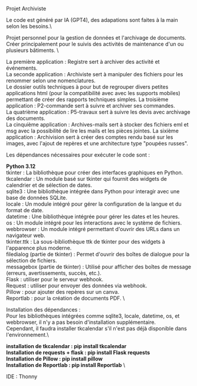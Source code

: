 Projet Archiviste

Le code est généré par IA (GPT4), des adapations sont faites à la main selon les besoins.\

Projet personnel pour la gestion de données et l'archivage de documents. \
Créer principalement pour le suivis des activités de maintenance d'un ou plusieurs bâtiments. \

La première application : Registre sert à archiver des activité et événements. \
La seconde application : Archiviste sert à manipuler des fichiers pour les renommer selon une nomenclatures. \
Le dossier outils techniques à pour but de regrouper divers petites applications html (pour la compatibilité avec avec les supports mobiles) permettant de créer des rapports techniques simples.
La troisième application : P2-commande sert à suivre et archiver ses commandes. \
La quatrième application : P5-travaux sert à suivre les devis avec archivage des documents. \
La cinquième application : Archives-mails sert à stocker des fichiers eml et msg avec la possibilité de lire les mails et les pièces jointes.
La sixième application : Archivision sert à créer des comptes rendu basé sur les images, avec l'ajout de repères et une architecture type "poupées russes".

Les dépendances nécessaires pour exécuter le code sont :

**Python 3.12** \
tkinter : La bibliothèque pour créer des interfaces graphiques en Python.\
tkcalendar : Un module basé sur tkinter qui fournit des widgets de calendrier et de sélection de dates.\
sqlite3 : Une bibliothèque intégrée dans Python pour interagir avec une base de données SQLite.\
locale : Un module intégré pour gérer la configuration de la langue et du format de date.\
datetime : Une bibliothèque intégrée pour gérer les dates et les heures.\
os : Un module intégré pour les interactions avec le système de fichiers.\
webbrowser : Un module intégré permettant d'ouvrir des URLs dans un navigateur web.\
tkinter.ttk : La sous-bibliothèque ttk de tkinter pour des widgets à l'apparence plus moderne.\
filedialog (partie de tkinter) : Permet d'ouvrir des boîtes de dialogue pour la sélection de fichiers.\
messagebox (partie de tkinter) : Utilisé pour afficher des boîtes de message (erreurs, avertissements, succès, etc.).\
Flask : utiliser pour le serveur webhook.\
Request : utiliser pour envoyer des données via webhook.\
Pillow : pour ajouter des repères sur un canva. \
Reportlab : pour la création de documents PDF. \

Installation des dépendances : \
Pour les bibliothèques intégrées comme sqlite3, locale, datetime, os, et webbrowser, il n'y a pas besoin d'installation supplémentaire.\
Cependant, il faudra installer tkcalendar s'il n'est pas déjà disponible dans l'environnement.\

**installation de tkcalendar : pip install tkcalendar** \
**Installation de requests + flask : pip install Flask requests** \
**Installation de Pillow : pip install pillow** \
**Installation de Reportlab : pip install Reportlab** \

IDE : Thonny
